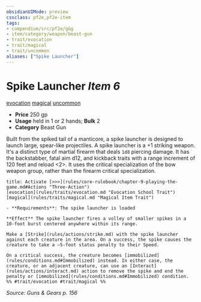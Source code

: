 ```yaml
---
obsidianUIMode: preview
cssclass: pf2e,pf2e-item
tags:
- compendium/src/pf2e/g&g
- item/category/weapon/beast-gun
- trait/evocation
- trait/magical
- trait/uncommon
aliases: ["Spike Launcher"]
---
```

# Spike Launcher *Item 6*  
[evocation](rules/traits/evocation.md "Evocation School Trait")  [magical](rules/traits/magical.md "Magical Item Trait")  [uncommon](rules/traits/uncommon.md "Uncommon Rarity Trait")  

- **Price** 250 gp
- **Usage** held in 1 or 2 hands; **Bulk** 2
- **Category** Beast Gun

Built from the spiked tail of a manticore, a spike launcher is designed to launch large, spear-like projectiles. A spike launcher is a +1 striking weapon. It's a distinct type of martial firearm that deals `1d8` piercing damage. It has the backstabber, fatal aim d12, and kickback traits with a range increment of 120 feet and reload <2>. It uses the critical specialization of the bow weapon group, rather than the firearm critical specialization.

```ad-embed-ability
title: Activate [>>>](rules/core-rulebook/chapter-9-playing-the-game.md#Actions "Three-Action")
[evocation](rules/traits/evocation.md "Evocation School Trait")  [magical](rules/traits/magical.md "Magical Item Trait")  

- **Requirements**: The spike launcher is loaded

**Effect** The spike launcher fires a volley of smaller spikes in a 10-foot burst centered anywhere within its range.

Make a [Strike](rules/actions/strike.md) with the spike launcher against each creature in the area. On a success, the spike causes the creature to take a –5-foot status penalty to their Speed.

On a critical success, the creature becomes [immobilized](rules/conditions.md#Immobilized) instead. In either case, the creature, or an adjacent creature, can use an [Interact](rules/actions/interact.md) action to remove the spike and end the penalty or [immobilized](rules/conditions.md#Immobilized) condition.  
%% #trait/evocation #trait/magical %%
```

*Source: Guns & Gears p. 156*